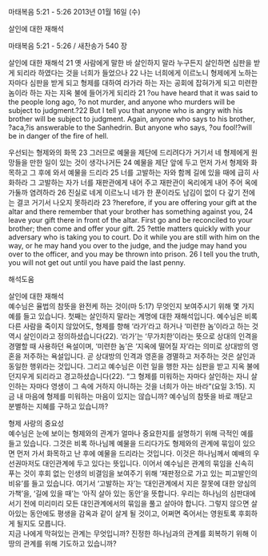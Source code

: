 마태복음 5:21 - 5:26 
2013년 01월 16일 (수)

살인에 대한 재해석



마태복음 5:21 - 5:26 / 새찬송가 540 장


살인에 대한 재해석
21 옛 사람에게 말한 바 살인하지 말라 누구든지 살인하면 심판을 받게 되리라 하였다는 것을 너희가 들었으나 22 나는 너희에게 이르노니 형제에게 노하는 자마다 심판을 받게 되고 형제를 대하여 라가라 하는 자는 공회에 잡혀가게 되고 미련한 놈이라 하는 자는 지옥 불에 들어가게 되리라
21 ?ou have heard that it was said to the people long ago, ?o not murder, and anyone who murders will be subject to judgment.?22 But I tell you that anyone who is angry with his brother will be subject to judgment. Again, anyone who says to his brother, ?aca,?is answerable to the Sanhedrin. But anyone who says, ?ou fool!?will be in danger of the fire of hell.   

우선되는 형제와의 화목
23 그러므로 예물을 제단에 드리려다가 거기서 네 형제에게 원망들을 만한 일이 있는 것이 생각나거든 24 예물을 제단 앞에 두고 먼저 가서 형제와 화목하고 그 후에 와서 예물을 드리라 25 너를 고발하는 자와 함께 길에 있을 때에 급히 사화하라 그 고발하는 자가 너를 재판관에게 내어 주고 재판관이 옥리에게 내어 주어 옥에 가둘까 염려하라 26 진실로 네게 이르노니 네가 한 푼이라도 남김이 없이 다 갚기 전에는 결코 거기서 나오지 못하리라
23 ?herefore, if you are offering your gift at the altar and there remember that your brother has something against you, 24 leave your gift there in front of the altar. First go and be reconciled to your brother; then come and offer your gift. 25 ?ettle matters quickly with your adversary who is taking you to court. Do it while you are still with him on the way, or he may hand you over to the judge, and the judge may hand you over to the officer, and you may be thrown into prison. 26 I tell you the truth, you will not get out until you have paid the last penny.

해석도움





살인에 대한 재해석  
예수님은 율법의 참뜻을 완전케 하는 것이(마 5:17) 무엇인지 보여주시기 위해 몇 가지 예를 들고 있습니다. 첫째는 살인하지 말라는 계명에 대한 재해석입니다. 예수님은 비록 다른 사람을 죽이지 않았어도, 형제를 향해 ‘라가’라고 하거나 ‘미련한 놈’이라고 하는 것 역시 살인이라고 정의하셨습니다(22). ‘라가’는 ‘무가치한’이라는 뜻으로 상대의 인격을 경멸할 때 사용하던 욕설이며, ‘미련한 놈’은 ‘지옥에 떨어질 자’라는 의미로 상대방의 영혼을 저주하는 욕설입니다. 곧 상대방의 인격과 영혼을 경멸하고 저주하는 것은 살인과 동일한 행위라는 것입니다. 그리고 예수님은 이런 일을 행한 자는 심판을 받고 지옥 불에 던지우게 되리라고 경고하셨습니다(22). “그 형제를 미워하는 자마다 살인하는 자니 살인하는 자마다 영생이 그 속에 거하지 아니하는 것을 너희가 아는 바라”(요일 3:15).
지금 내 마음에 형제를 미워하는 마음이 있지는 않습니까? 예수님의 참뜻을 바로 깨닫고 분별하는 지혜를 구하고 있습니까? 

형제 사랑의 중요성  
예수님은 눈에 보이는 형제와의 관계가 얼마나 중요한지를 설명하기 위해 극적인 예를 들고 있습니다. 그것은 비록 하나님께 예물을 드리다가도 형제와의 관계에 묶임이 있으면 먼저 가서 화목하고 난 후에 예물을 드리라는 것입니다. 이것은 하나님께서 예배의 우선권마저도 대인관계에 두고 있다는 뜻입니다. 이어서 예수님은 관계의 묶임을 신속히 푸는 것이 후회 없는 인생의 비결임을 보여주기 위해 ‘재판정으로 가고 있는 피고발인의 비유’를 들고 있습니다. 여기서 ‘고발하는 자’는 ‘대인관계에서 지은 잘못에 대한 양심의 가책’을, ‘길에 있을 때’는 ‘아직 살아 있는 동안’을 뜻합니다. 우리는 하나님의 심판대에 서기 전에 미리미리 모든 대인관계에서의 묶임을 풀고 살아야 합니다. 그렇지 않으면 살아있는 동안에도 평생을 감옥과 같이 살게 될 것이고, 어쩌면 죽어서는 영원토록 후회하게 될지도 모릅니다.   
지금 나에게 막혀있는 관계는 무엇입니까? 진정한 하나님과의 관계를 회복하기 위해 이 땅의 관계를 위해 기도하고 있습니까?